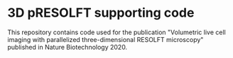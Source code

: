 # 3D pRESOLFT supporting code

This repository contains code used for the publication "Volumetric live cell imaging with parallelized three-dimensional RESOLFT microscopy" published in Nature Biotechnology 2020.
